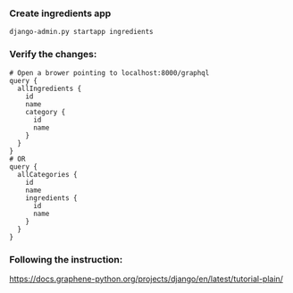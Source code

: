 
### Create ingredients app
```
django-admin.py startapp ingredients
```

### Verify the changes:
```
# Open a brower pointing to localhost:8000/graphql
query {
  allIngredients {
    id
    name
    category {
      id
      name
    }
  }
}
# OR
query {
  allCategories {
    id
    name
    ingredients {
      id
      name
    }
  }
}
```


### Following the instruction:
https://docs.graphene-python.org/projects/django/en/latest/tutorial-plain/
